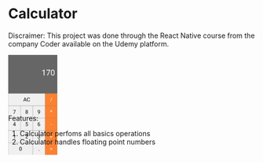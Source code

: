 # Calculator 

Discraimer: This project was done through the React Native course from the company Coder available on the Udemy platform.

<div style = "width: 100px; height: 100px; margin-bottom: 20px">
    <img src="image.png"/>
</div>

Features: 
1. Calculator perfoms all basics operations
2. Calculator handles floating point numbers